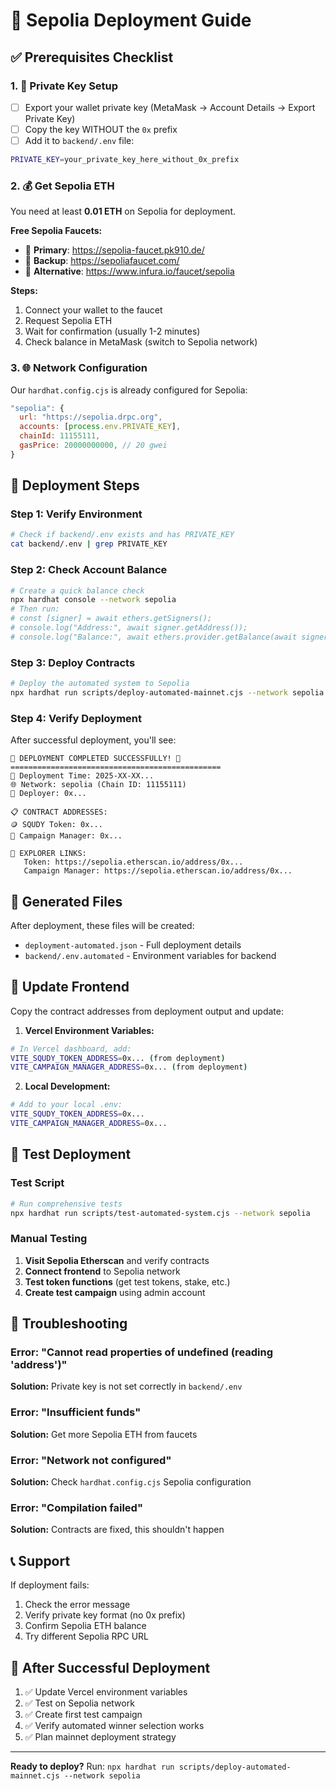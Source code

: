 # 🚀 Sepolia Deployment Guide

## ✅ Prerequisites Checklist

### 1. 🔑 Private Key Setup
- [ ] Export your wallet private key (MetaMask → Account Details → Export Private Key)
- [ ] Copy the key WITHOUT the `0x` prefix
- [ ] Add it to `backend/.env` file:
```bash
PRIVATE_KEY=your_private_key_here_without_0x_prefix
```

### 2. 💰 Get Sepolia ETH
You need at least **0.01 ETH** on Sepolia for deployment.

**Free Sepolia Faucets:**
- 🚰 **Primary**: https://sepolia-faucet.pk910.de/
- 🚰 **Backup**: https://sepoliafaucet.com/
- 🚰 **Alternative**: https://www.infura.io/faucet/sepolia

**Steps:**
1. Connect your wallet to the faucet
2. Request Sepolia ETH
3. Wait for confirmation (usually 1-2 minutes)
4. Check balance in MetaMask (switch to Sepolia network)

### 3. 🌐 Network Configuration
Our `hardhat.config.cjs` is already configured for Sepolia:
```javascript
"sepolia": {
  url: "https://sepolia.drpc.org",
  accounts: [process.env.PRIVATE_KEY],
  chainId: 11155111,
  gasPrice: 20000000000, // 20 gwei
}
```

## 🚀 Deployment Steps

### Step 1: Verify Environment
```bash
# Check if backend/.env exists and has PRIVATE_KEY
cat backend/.env | grep PRIVATE_KEY
```

### Step 2: Check Account Balance
```bash
# Create a quick balance check
npx hardhat console --network sepolia
# Then run:
# const [signer] = await ethers.getSigners();
# console.log("Address:", await signer.getAddress());
# console.log("Balance:", await ethers.provider.getBalance(await signer.getAddress()));
```

### Step 3: Deploy Contracts
```bash
# Deploy the automated system to Sepolia
npx hardhat run scripts/deploy-automated-mainnet.cjs --network sepolia
```

### Step 4: Verify Deployment
After successful deployment, you'll see:
```
🎉 DEPLOYMENT COMPLETED SUCCESSFULLY! 🎉
===============================================
📅 Deployment Time: 2025-XX-XX...
🌐 Network: sepolia (Chain ID: 11155111)
👤 Deployer: 0x...

📋 CONTRACT ADDRESSES:
🪙 SQUDY Token: 0x...
🎯 Campaign Manager: 0x...

🔗 EXPLORER LINKS:
   Token: https://sepolia.etherscan.io/address/0x...
   Campaign Manager: https://sepolia.etherscan.io/address/0x...
```

## 📁 Generated Files

After deployment, these files will be created:
- `deployment-automated.json` - Full deployment details
- `backend/.env.automated` - Environment variables for backend

## 🔄 Update Frontend

Copy the contract addresses from deployment output and update:

1. **Vercel Environment Variables:**
```bash
# In Vercel dashboard, add:
VITE_SQUDY_TOKEN_ADDRESS=0x... (from deployment)
VITE_CAMPAIGN_MANAGER_ADDRESS=0x... (from deployment)
```

2. **Local Development:**
```bash
# Add to your local .env:
VITE_SQUDY_TOKEN_ADDRESS=0x...
VITE_CAMPAIGN_MANAGER_ADDRESS=0x...
```

## 🧪 Test Deployment

### Test Script
```bash
# Run comprehensive tests
npx hardhat run scripts/test-automated-system.cjs --network sepolia
```

### Manual Testing
1. **Visit Sepolia Etherscan** and verify contracts
2. **Connect frontend** to Sepolia network
3. **Test token functions** (get test tokens, stake, etc.)
4. **Create test campaign** using admin account

## 🚨 Troubleshooting

### Error: "Cannot read properties of undefined (reading 'address')"
**Solution:** Private key is not set correctly in `backend/.env`

### Error: "Insufficient funds"
**Solution:** Get more Sepolia ETH from faucets

### Error: "Network not configured"
**Solution:** Check `hardhat.config.cjs` Sepolia configuration

### Error: "Compilation failed"
**Solution:** Contracts are fixed, this shouldn't happen

## 📞 Support

If deployment fails:
1. Check the error message
2. Verify private key format (no 0x prefix)
3. Confirm Sepolia ETH balance
4. Try different Sepolia RPC URL

## 🎯 After Successful Deployment

1. ✅ Update Vercel environment variables
2. ✅ Test on Sepolia network
3. ✅ Create first test campaign
4. ✅ Verify automated winner selection works
5. ✅ Plan mainnet deployment strategy

---

**Ready to deploy?** Run: `npx hardhat run scripts/deploy-automated-mainnet.cjs --network sepolia`